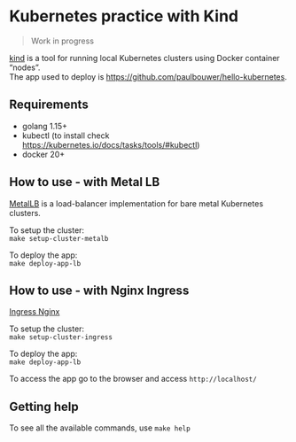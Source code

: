 # Kubernetes practice with Kind

> Work in progress

[kind](https://kind.sigs.k8s.io) is a tool for running local Kubernetes clusters using Docker container “nodes”.   
The app used to deploy is https://github.com/paulbouwer/hello-kubernetes.

## Requirements
* golang 1.15+
* kubectl (to install check https://kubernetes.io/docs/tasks/tools/#kubectl)
* docker 20+

## How to use - with Metal LB

[MetalLB](https://metallb.universe.tf) is a load-balancer implementation for bare metal Kubernetes clusters.

To setup the cluster:   
`make setup-cluster-metalb`

To deploy the app:   
`make deploy-app-lb`

## How to use - with Nginx Ingress
[Ingress Nginx](https://kubernetes.github.io/ingress-nginx/)

To setup the cluster:   
`make setup-cluster-ingress`

To deploy the app:   
`make deploy-app-lb`

To access the app go to the browser and access `http://localhost/`

## Getting help

To see all the available commands, use `make help`
